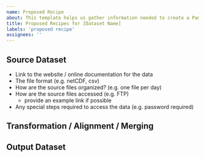 ```yaml
---
name: Proposed Recipe
about: This template helps us gather information needed to create a Pangeo Forge Recipe for your data.
title: Proposed Recipes for [Dataset Name]
labels: 'proposed recipe'
assignees: ''
---
```


<!--
This template is to describe a potential recipe for Pangeo Forge to create analysis-ready, cloud-optimized data from an upstream data repository.

A Recipe has three basic stages:
1. Download the source files from the upstream repository in whatever format they are stored.
2. Perform any transformations that are needed in order to make the data "analysis ready."
3. Write out a new dataset in a cloud optimized format
-->

## Source Dataset

<!-- Describe your dataset in a few sentences below. -->

<!-- Please also provide the following information by editing the list below. -->

- Link to the website / online documentation for the data
- The file format (e.g. netCDF, csv)
- How are the source files organized? (e.g. one file per day)
- How are the source files accessed (e.g. FTP)
  - provide an example link if possible
- Any special steps required to access the data (e.g. password required)

## Transformation / Alignment / Merging

<!--
Describe below how the files should be combined into one analysis-ready dataset.
For example, "the files should be concatenated along the time dimension."
Are there any other transformations or checks that should be performed to make the data more "analysis ready"?
-->

## Output Dataset

<!--
How do you want the output of the pipeline to be stored?
Cloud optimized formats such as zarr, tiledb, or parquet are recommended.
If possible, provide details on how you would like the output to be structured
(e.g. number of different output datasets, chunk / partition size, etc.)
-->
